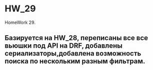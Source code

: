 # HW_29
HomeWork 29. 
## Базируется на HW_28, переписаны все все вьюшки под API на DRF, добавлены сериализаторы,добавлена возможность поиска по нескольким разным фильтрам.
